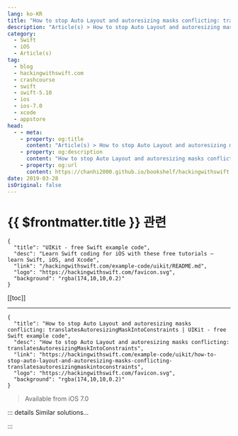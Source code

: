 ```yaml
---
lang: ko-KR
title: "How to stop Auto Layout and autoresizing masks conflicting: translatesAutoresizingMaskIntoConstraints"
description: "Article(s) > How to stop Auto Layout and autoresizing masks conflicting: translatesAutoresizingMaskIntoConstraints"
category:
  - Swift
  - iOS
  - Article(s)
tag: 
  - blog
  - hackingwithswift.com
  - crashcourse
  - swift
  - swift-5.10
  - ios
  - ios-7.0
  - xcode
  - appstore
head:
  - - meta:
    - property: og:title
      content: "Article(s) > How to stop Auto Layout and autoresizing masks conflicting: translatesAutoresizingMaskIntoConstraints"
    - property: og:description
      content: "How to stop Auto Layout and autoresizing masks conflicting: translatesAutoresizingMaskIntoConstraints"
    - property: og:url
      content: https://chanhi2000.github.io/bookshelf/hackingwithswift.com/example-code/uikit/how-to-stop-auto-layout-and-autoresizing-masks-conflicting-translatesautoresizingmaskintoconstraints.html
date: 2019-03-28
isOriginal: false
---
```


# {{ $frontmatter.title }} 관련

```component VPCard
{
  "title": "UIKit - free Swift example code",
  "desc": "Learn Swift coding for iOS with these free tutorials – learn Swift, iOS, and Xcode",
  "link": "/hackingwithswift.com/example-code/uikit/README.md",
  "logo": "https://hackingwithswift.com/favicon.svg",
  "background": "rgba(174,10,10,0.2)"
}
```

[[toc]]

---

```component VPCard
{
  "title": "How to stop Auto Layout and autoresizing masks conflicting: translatesAutoresizingMaskIntoConstraints | UIKit - free Swift example code",
  "desc": "How to stop Auto Layout and autoresizing masks conflicting: translatesAutoresizingMaskIntoConstraints",
  "link": "https://hackingwithswift.com/example-code/uikit/how-to-stop-auto-layout-and-autoresizing-masks-conflicting-translatesautoresizingmaskintoconstraints",
  "logo": "https://hackingwithswift.com/favicon.svg",
  "background": "rgba(174,10,10,0.2)"
}
```

> Available from iOS 7.0

<!-- TODO: 작성 -->

<!--
If you create any views in code – text views, buttons, labels, etc – you need to be careful how you add Auto Layout constraints to them. The reason for this is that iOS creates constraints for you that match the new view's size and position, and if you try to add your own constraints these will conflict and your app will break.

There are two solutions. First, don't add Auto Layout constraints to views created in code. Sound like a bad idea? That's because it is: like it or lump it, Auto Layout is something you want on your side. So, that leaves option two: tell iOS *not* to create Auto Layout constraints automatically, and that's done with this line of code:

```swift
yourView.translatesAutoresizingMaskIntoConstraints = false
```

-->

::: details Similar solutions…

<!--
/quick-start/swiftui/swiftui-tips-and-tricks">SwiftUI tips and tricks 
/quick-start/swiftui/all-swiftui-property-wrappers-explained-and-compared">All SwiftUI property wrappers explained and compared 
/example-code/uikit/how-to-create-live-playgrounds-in-xcode">How to create live playgrounds in Xcode 
/example-code/games/how-to-create-a-random-terrain-tile-map-using-sktilemapnode-and-gkperlinnoisesource">How to create a random terrain tile map using SKTileMapNode and GKPerlinNoiseSource 
/quick-start/swiftui/how-to-use-instruments-to-profile-your-swiftui-code-and-identify-slow-layouts">How to use Instruments to profile your SwiftUI code and identify slow layouts</a>
-->

:::

